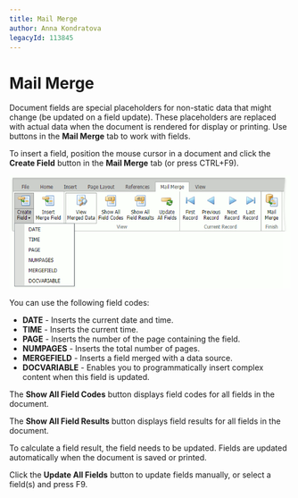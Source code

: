 ```yaml
---
title: Mail Merge
author: Anna Kondratova
legacyId: 113845
---
```

# Mail Merge
Document fields are special placeholders for non-static data that might change (be updated on a field update). These placeholders are replaced with actual data when the document is rendered for display or printing. Use buttons in the **Mail Merge** tab to work with fields.


To insert a field, position the mouse cursor in a document and click the **Create Field** button in the **Mail Merge** tab (or press CTRL+F9).

![EUD_ASPxRichEdit_MailMerge_CreateField](../../images/img118711.png)

You can use the following field codes:

* **DATE** - Inserts the current date and time.
* **TIME** - Inserts the current time.
* **PAGE** - Inserts the number of the page containing the field.
* **NUMPAGES** - Inserts the total number of pages.
* **MERGEFIELD** - Inserts a field merged with a data source.
* **DOCVARIABLE** - Enables you to programmatically insert complex content when this field is updated.



The **Show All Field Codes** button displays field codes for all fields in the document.

The **Show All Field Results** button displays field results for all fields in the document.

To calculate a field result, the field needs to be updated. Fields are updated automatically when the document is saved or printed. 

Click the **Update All Fields** button to update fields manually, or select a field(s) and press F9.

